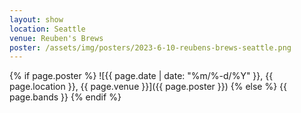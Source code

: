 ```yaml
---
layout: show
location: Seattle
venue: Reuben's Brews
poster: /assets/img/posters/2023-6-10-reubens-brews-seattle.png
---
```


{% if page.poster %}
![{{ page.date | date: "%m/%-d/%Y" }}, {{ page.location }}, {{ page.venue }}]({{ page.poster }})
{% else %}
{{ page.bands }}
{% endif %}

